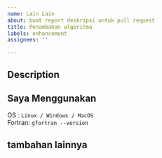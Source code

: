 ```yaml
---
name: Lain Lain
about: buat report deskripsi untuk pull request
title: Penambahan algoritma
labels: enhancement
assignees: ''

---
```


## Description
<!-- jelaskan masalah kamu secara detail -->

## Saya Menggunakan
<!-- Ganti sesuai yang digunakan. -->
OS : ``Linux / Windows / MacOS``  
Fortran: ``gfortran --version``

## tambahan lainnya
<!-- jelaskan saran atau masukan lain yang ingin kamu sampaikan -->
